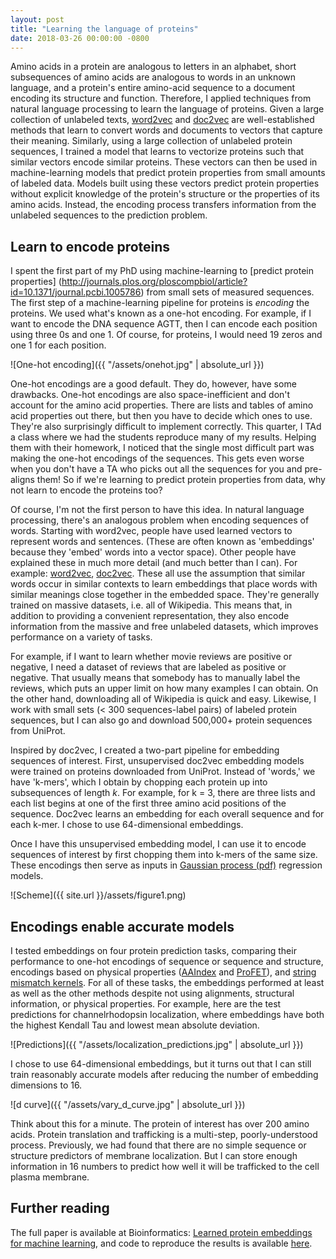 ```yaml
---
layout: post
title: "Learning the language of proteins"
date: 2018-03-26 00:00:00 -0800
---
```



Amino acids in a protein are analogous to letters in an alphabet, short subsequences of amino acids are analogous to words in an unknown language, and a protein's entire amino-acid sequence to a document encoding its structure and function. Therefore, I applied techniques from natural language processing to learn the language of proteins. Given a large collection of unlabeled texts, [word2vec](https://papers.nips.cc/paper/5021-distributed-representations-of-words-and-phrases-and-their-compositionality.pdf) and [doc2vec](https://arxiv.org/abs/1405.4053) are well-established methods that learn to convert words and documents to vectors that capture their meaning. Similarly, using a large collection of unlabeled protein sequences, I trained a model that learns to vectorize proteins such that similar vectors encode similar proteins. These vectors can then be used in machine-learning models that predict protein properties from small amounts of labeled data. Models built using these vectors predict protein properties without explicit knowledge of the protein's structure or the properties of its amino acids. Instead, the encoding process transfers information from the unlabeled sequences to the prediction problem.

## Learn to encode proteins

I spent the first part of my PhD using machine-learning to [predict protein properties] (http://journals.plos.org/ploscompbiol/article?id=10.1371/journal.pcbi.1005786) from small sets of measured sequences. The first step of a machine-learning pipeline for proteins is *encoding* the proteins. We used what's known as a one-hot encoding. For example, if I want to encode the DNA sequence AGTT, then I can encode each position using three 0s and one 1. Of course, for proteins, I would need 19 zeros and one 1 for each position.

![One-hot encoding]({{ "/assets/onehot.jpg" | absolute_url }})

One-hot encodings are a good default. They do, however, have some drawbacks. One-hot encodings are also space-inefficient and don't account for the amino acid properties. There are lists and tables of amino acid properties out there, but then you have to decide which ones to use. They're also surprisingly difficult to implement correctly. This quarter, I TAd a class where we had the students reproduce many of my results. Helping them with their homework, I noticed that the single most difficult part was making the one-hot encodings of the sequences. This gets even worse when you don't have a TA who picks out all the sequences for you and pre-aligns them!  So if we're learning to predict protein properties from data, why not learn to encode the proteins too?

Of course, I'm not the first person to have this idea. In natural language processing, there's an analogous problem when encoding sequences of words. Starting with word2vec, people have used learned vectors to represent words and sentences. (These are often known as 'embeddings' because they 'embed' words into a vector space). Other people have explained these in much more detail (and much better than I can). For example: [word2vec](https://blog.acolyer.org/2016/04/21/the-amazing-power-of-word-vectors/), [doc2vec](https://blog.acolyer.org/2016/06/01/distributed-representations-of-sentences-and-documents/). These all use the assumption that similar words occur in similar contexts to learn embeddings that place words with similar meanings close together in the embedded space. They're generally trained on massive datasets, i.e. all of Wikipedia. This means that, in addition to providing a convenient representation, they also encode information from the massive and free unlabeled datasets, which improves performance on a variety of tasks.

For example, if I want to learn whether movie reviews are positive or negative, I need a dataset of reviews that are labeled as positive or negative. That usually means that somebody has to manually label the reviews, which puts an upper limit on how many examples I can obtain. On the other hand, downloading all of Wikipedia is quick and easy. Likewise, I work with small sets (< 300 sequences-label pairs) of labeled protein sequences, but I can also go and download 500,000+ protein sequences from UniProt.

Inspired by doc2vec, I created a two-part pipeline for embedding sequences of interest. First, unsupervised doc2vec embedding models were trained on proteins downloaded from UniProt. Instead of 'words,' we have 'k-mers', which I obtain by chopping each protein up into subsequences of length *k*. For example, for k = 3, there are three lists and each list begins at one of the first three amino acid positions of the sequence. Doc2vec learns an embedding for each overall sequence and for each k-mer. I chose to use 64-dimensional embeddings.

Once I have this unsupervised embedding model, I can use it to encode sequences of interest by first chopping them into k-mers of the same size. These encodings then serve as inputs in [Gaussian process (pdf)](http://www.gaussianprocess.org/gpml/chapters/RW.pdf) regression models.

![Scheme]({{ site.url }}/assets/figure1.png)


## Encodings enable accurate models

I tested embeddings on four protein prediction tasks, comparing their performance to one-hot encodings of sequence or sequence and structure, encodings based on physical properties ([AAIndex](https://www.ncbi.nlm.nih.gov/pubmed/9847231) and [ProFET](https://academic.oup.com/bioinformatics/article/31/21/3429/194375)), and [string mismatch kernels](https://academic.oup.com/bioinformatics/article/20/4/467/192308). For all of these tasks, the embeddings performed at least as well as the other methods despite not using alignments, structural information, or physical properties. For example, here are the test predictions for channelrhodopsin localization, where embeddings have both the highest Kendall Tau and lowest mean absolute deviation.

![Predictions]({{ "/assets/localization_predictions.jpg" | absolute_url }})

I chose to use 64-dimensional embeddings, but it turns out that I can still train reasonably accurate models after reducing the number of embedding dimensions to 16.

![d curve]({{ "/assets/vary_d_curve.jpg" | absolute_url }})

Think about this for a minute. The protein of interest has over 200 amino acids. Protein translation and trafficking is a multi-step, poorly-understood process. Previously, we had found that there are no simple sequence or structure predictors of membrane localization. But I can store enough information in 16 numbers to predict how well it will be trafficked to the cell plasma membrane.

## Further reading

The full paper is available at Bioinformatics:  [Learned protein embeddings for machine learning](https://academic.oup.com/bioinformatics/advance-article/doi/10.1093/bioinformatics/bty178/4951834?guestAccessKey=aa420938-7c4a-4c47-8763-bad82d936d10), and code to reproduce the results is available [here](https://github.com/fhalab/embeddings_reproduction).
